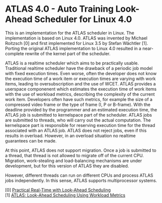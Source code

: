 # ATLAS 4.0 - Auto Training Look-Ahead Scheduler for Linux 4.0

This is an implementation for the ATLAS scheduler in Linux. The implementation
is based on Linux 4.0. ATLAS was invented by Michael Roitzsch [0] and first
implemented for Linux 3.5 by Stefan Wächtler [1]. Porting the original ATLAS
implementation to Linux 4.0 resulted in a near-complete rewrite of the kernel
part of the scheduler.

ATLAS is a realtime scheduler which aims to be practically usable. Traditional
realtime scheduler have the drawback of a periodic job model with fixed
execution times. Even worse, often the developer does not know the execution
time of a work item or execution times are varying with work items, leading to
oversubscription and the use of WCET. ATLAS provides a userspace componenent
which estimates the execution time of work items with the use of workload
metrics, describing the complexity of the current work item. Developers often
have such metrics, for example the size of a compressed video frame or the type
of frame (I, P or B-frame). With the deadline provided by the programmer and an
estimated execution time, the ATLAS job is submitted to kernelspace part of the
scheduler. ATLAS jobs are submitted to threads, who will carry out the actual
computation. The kernelspace part is responsible for reserving execution time
for the thread associated with an ATLAS job. ATLAS does not reject jobs, even
if this results in overload. However, in an overload situation no realtime
guarantees can be made.

At this point, ATLAS does not support migration. Once a job is submitted to a
thread, that thread is not allowed to migrate off of the current CPU.
Migration, work-stealing and load-balancing mechanisms are under development,
but for this version of ATLAS they are disabled.

However, different threads can run on different CPUs and process ATLAS jobs
independently. In this sense, ATLAS supports multiprocessor systems.

[0] [Practical Real-Time with Look-Ahead Scheduling](http://os.inf.tu-dresden.de/papers_ps/roitzsch-phd.pdf)  
[1] [ATLAS: Look-Ahead Scheduling Using Workload Metrics](http://os.inf.tu-dresden.de/papers_ps/rtas2013-mroi-atlas.pdf)
